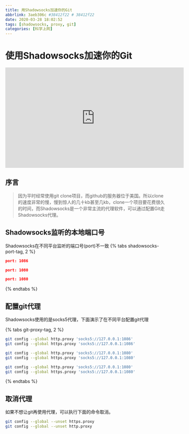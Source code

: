 ```yaml
---
title: 用Shadowsocks加速你的Git
abbrlink: 3aeb306c #38412f22 # 38412f22
date: 2020-03-28 18:02:52
tags: [shadowsocks, proxy, git]
categories: [科学上网]
---
```


# 使用Shadowsocks加速你的Git

<iframe width="560" height="315" src="https://www.youtube.com/embed/hKBhOXlQc4c" frameborder="0" allow="accelerometer; autoplay; encrypted-media; gyroscope; picture-in-picture" allowfullscreen></iframe>

<!-- more -->

## 序言
> 因为平时经常使用git clone项目，而github的服务器位于美国。所以clone的速度非常的慢，慢到惊人的几十kb甚至几kb，clone一个项目要花费很久的时间，而Shadowsocks是一个非常主流的代理软件，可以通过配置Git走 Shadowsocks代理。

## Shadowsocks监听的本地端口号
Shadowsocks在不同平台监听的端口号(port)不一致
  {% tabs shadowsocks-port-tag, 2 %}
  <!-- tab Mac OS X @apple -->
  ``` json
  port: 1086
  ```
  <!-- endtab -->
  <!-- tab Windows @windows -->
  ``` json
  port: 1080
  ```
  <!-- endtab -->
  <!-- tab Linux @linux -->
  ``` json
  port: 1080
  ```
  <!-- endtab -->
  {% endtabs %}

## 配置git代理
Shadowsocks使用的是socks5代理，下面演示了在不同平台配置git代理

  {% tabs git-proxy-tag, 2 %}
  <!-- tab Mac OS X @apple -->
  ``` bash
  git config --global http.proxy 'socks5://127.0.0.1:1086'
  git config --global https.proxy 'socks5://127.0.0.1:1086'
  ```
  <!-- endtab -->
  <!-- tab Windows @windows -->
  ``` bash
  git config --global http.proxy 'socks5://127.0.0.1:1080'
  git config --global https.proxy 'socks5://127.0.0.1:1080'
  ```
  <!-- endtab -->
  <!-- tab Linux @linux -->
  ``` bash
  git config --global http.proxy 'socks5://127.0.0.1:1080'
  git config --global https.proxy 'socks5://127.0.0.1:1080'
  ```
  <!-- endtab -->
  {% endtabs %}

## 取消代理
如果不想让git再使用代理，可以执行下面的命令取消。
``` bash
git config --global --unset https.proxy
git config --global --unset http.proxy
```
